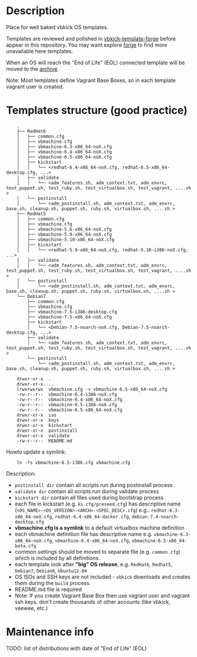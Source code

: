 # Description

Place for well baked vbkick OS templates.

Templates are reviewed and polished in [vbkick-template-forge](https://github.com/wilas/vbkick-templates-forge) before appear in this repository.
You may want explore [forge](https://github.com/wilas/vbkick-templates-forge) to find more unavailable here templates.

When an OS will reach the "End of Life" (EOL) connected template will be moved to the [archive](https://github.com/wilas/vbkick-templates-archive).

Note: Most templates define Vagrant Base Boxes, so in each template vagrant user is created.

# Templates structure (good practice)

```
    .
    ├── RedHat6
    │   ├── common.cfg
    │   ├── vbmachine.cfg
    │   ├── vbmachine-6.3-x86_64-noX.cfg
    │   ├── vbmachine-6.4-x86_64-noX.cfg
    │   ├── vbmachine-6.5-x86_64-noX.cfg
    │   ├── kickstart
    │   │   └── <redhat-6.4-x86_64-noX.cfg, redhat-6.5-x86_64-desktop.cfg, ...>
    │   ├── validate
    │   │   └── <adm_features.sh, adm_context.txt, adm_envrc, test_puppet.sh, test_ruby.sh, test_virtualbox.sh, test_vagrant, ....sh >
    │   └── postinstall
    │       └── <adm_postinstall.sh, adm_context.txt, adm_envrc, base.sh, cleanup.sh, puppet.sh, ruby.sh, virtualbox.sh, ....sh >
    ├── RedHat5
    │   ├── common.cfg
    │   ├── vbmachine.cfg
    │   ├── vbmachine-5.6-x86_64-noX.cfg
    │   ├── vbmachine-5.9-x86_64-noX.cfg
    │   ├── vbmachine-5.10-x86_64-noX.cfg
    │   ├── kickstart
    │   │   └── <redhat-5.9-x86_64-noX.cfg, redhat-5.10-i386-noX.cfg, ...>
    │   ├── validate
    │   │   └── <adm_features.sh, adm_context.txt, adm_envrc, test_puppet.sh, test_ruby.sh, test_virtualbox.sh, test_vagrant, ....sh >
    │   └── postinstall
    │       └── <adm_postinstall.sh, adm_context.txt, adm_envrc, base.sh, cleanup.sh, puppet.sh, ruby.sh, virtualbox.sh, ....sh >
    └── Debian7
        ├── common.cfg
        ├── vbmachine.cfg
        ├── vbmachine-7.5-i386-desktop.cfg
        ├── vbmachine-7.5-x86_64-noX.cfg
        ├── kickstart
        │   └── <Debian-7.5-noarch-noX.cfg, Debian-7.5-noarch-desktop.cfg, ...>
        ├── validate
        │   └── <adm_features.sh, adm_context.txt, adm_envrc, test_puppet.sh, test_ruby.sh, test_virtualbox.sh, test_vagrant, ....sh >
        └── postinstall
            └── <adm_postinstall.sh, adm_context.txt, adm_envrc, base.sh, cleanup.sh, puppet.sh, ruby.sh, virtualbox.sh, ....sh >
```

```
    drwxr-xr-x  .
    drwxr-xr-x. ..
    lrwxrwxrwx  vbmachine.cfg -> vbmachine-6.5-x86_64-noX.cfg
    -rw-r--r--  vbmachine-6.4-i386-noX.cfg
    -rw-r--r--  vbmachine-6.4-x86_64-noX.cfg
    -rw-r--r--  vbmachine-6.5-i386-noX.cfg
    -rw-r--r--  vbmachine-6.5-x86_64-noX.cfg
    drwxr-xr-x  iso
    drwxr-xr-x  keys
    drwxr-xr-x  kickstart
    drwxr-xr-x  postinstall
    drwxr-xr-x  validate
    -rw-r--r--  README.md
```

Howto update a symlink:
```
    ln -fs vbmachine-6.5-i386.cfg vbmachine.cfg
```

Description:
 - `postinstall dir` contain all scripts run during postinstall process
 - `validate dir` contain all scripts run during validate process
 - `kickstart dir` contain all files used during bootstrap process
 - each file in kickstart (e.g. `ks.cfg/preseed.cfg`) has descriptive name (`<OS_NAME>-<OS_VERSION>-<ARCH>-<SPEC_DESC>.cfg`) e.g.: `redhat-6.3-x86_64-noX.cfg`, `redhat-6.4-x86_64-docker.cfg`, `debian-7.4-noarch-desktop.cfg`
 - **vbmachine.cfg is a symlink** to a default virtualbox machine definition
 - each vbmachine definition file has descriptive name e.g. `vbmachine-6.3-x86_64-noX.cfg`, `vbmachine-6.4-x86_64-noX.cfg`, `vbmachine-6.5-x86_64-beta.cfg`
 - common settings should be moved to separate file (e.g. `common.cfg`) which is included by all definitions.
 - each template look after **"big" OS release**, e.g. `RedHat6`, `Redhat5`, `Debian7`, `Debian6`, `Ubuntu12.04`
 - OS ISOs and SSH keys are not included - `vbkick` downloads and creates them during the `build` process.
 - README.md file is required
 - Note: If you create Vagrant Base Box then use vagrant user and vagrant ssh keys, don't create thousands of other accounts (like vbkick, veewee, etc.)

# Maintenance info

TODO: list of distributions with date of "End of Life" (EOL)
